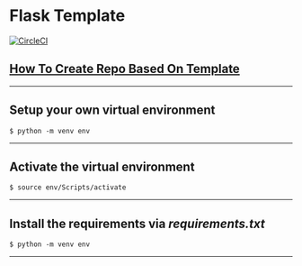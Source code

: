 # Flask Template

[![CircleCI](https://dl.circleci.com/status-badge/img/gh/mahonyodhran/flask-template/tree/master.svg?style=svg)](https://dl.circleci.com/status-badge/redirect/gh/mahonyodhran/flask-template/tree/master)

## [How To Create Repo Based On Template](https://docs.github.com/en/repositories/creating-and-managing-repositories/creating-a-repository-from-a-template)

---

## Setup your own virtual environment

```console
$ python -m venv env
```

---

## Activate the virtual environment

```console
$ source env/Scripts/activate
```

---

## Install the requirements via _requirements.txt_

```console
$ python -m venv env
```

---
